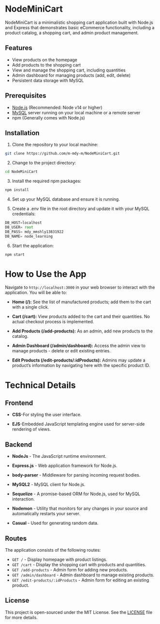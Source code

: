 # NodeMiniCart

NodeMiniCart is a minimalistic shopping cart application built with Node.js and Express that demonstrates basic eCommerce functionality, including a product catalog, a shopping cart, and admin product management.

## Features
- View products on the homepage
- Add products to the shopping cart
- View and manage the shopping cart, including quantities
- Admin dashboard for managing products (add, edit, delete)
- Persistent data storage with MySQL

## Prerequisites

- [Node.js](https://nodejs.org/en) (Recommended: Node v14 or higher)
- [MySQL](https://www.mysql.com/) server running on your local machine or a remote server
- npm (Generally comes with Node.js)


## Installation

1. Clone the repository to your local machine:
```bash
git clone https://github.com/m-mdy-m/NodeMiniCart.git
```

2. Change to the project directory:

```bash
cd NodeMiniCart
```

3. Install the required npm packages:
```bash
npm install
```


4. Set up your MySQL database and ensure it is running.


5. Create a .env file in the root directory and update it with your MySQL credentials:
```js
DB_HOST=localhost
DB_USER= root
DB_PASS= mdy_mmshly13831922
DB_NAME= node_learning
```

6. Start the application:

```bash
npm start
```



# How to Use the App

Navigate to `http://localhost:3000` in your web browser to interact with the application. You will be able to:

 
- **Home (/):** See the list of manufactured products; add them to the cart with a single click.

- **Cart (/cart):**  View products added to the cart and their quantities. No actual checkout process is implemented.

- **Add Products (/add-products):** As an admin, add new products to the catalog.

- **Admin Dashboard (/admin/dashboard):** Access the admin view to manage products - delete or edit existing entries.

- **Edit Products (/edit-products/:idProducts):** Admins may update a product’s information by navigating here with the specific product ID.



# Technical Details

## Frontend

- **CSS**-For styling the user interface.

- **EJS**-Embedded JavaScript templating engine used for server-side rendering of views.

## Backend

- **NodeJs** - The JavaScript runtime environment.
- **Express.js** - Web application framework for Node.js.
- **body-parser** - Middleware for parsing incoming request bodies.
- **MySQL2** - MySQL client for Node.js.
- **Sequelize** - A promise-based ORM for Node.js, used for MySQL interaction.
- **Nodemon** - Utility that monitors for any changes in your source and 
automatically restarts your server.

- **Casual** - Used for generating random data.


## Routes
The application consists of the following routes:

- `GET /` - Display homepage with product listings.
- `GET /cart` - Display the shopping cart with products and quantities.
- `GET /add-products` - Admin form for adding new products.
- `GET /admin/dashboard` - Admin dashboard to manage existing products.
- `GET /edit-products/:idProducts` - Admin form for editing an existing product.



## License
This project is open-sourced under the MIT License. See the [LICENSE](https://github.com/m-mdy-m/NodeMiniCart/blob/main/LICENSE) file for more details.
